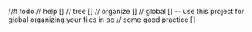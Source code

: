 //# todo
// help []
// tree []
// organize []
// global [] --  use this project for global organizing your files in pc
// some good practice []